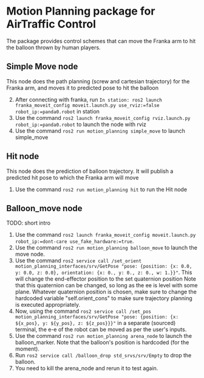 # Motion Planning package for AirTraffic Control
The package provides control schemes that can move the Franka arm to hit the balloon thrown by human players.

## Simple Move node
This node does the path planning (screw and cartesian trajectory) for the Franka arm, and moves it to predicted pose to hit the balloon

2. After connecting with franka, run `In station: ros2 launch franka_moveit_config moveit.launch.py use_rviz:=false robot_ip:=panda0.robot` in station
3. Use the command `ros2 launch franka_moveit_config rviz.launch.py robot_ip:=panda0.robot` to launch the node with rviz
4. Use the command `ros2 run motion_planning simple_move` to launch simple_move

## Hit node
This node does the prediction of balloon trajectory. It will publish a predicted hit pose to which the Franka arm will move

1. Use the command `ros2 run motion_planning hit` to run the Hit node

## Balloon_move node
TODO: short intro

1. Use the command `ros2 launch franka_moveit_config moveit.launch.py robot_ip:=dont-care use_fake_hardware:=true`.
2. Use the command `ros2 run motion_planning balloon_move` to launch the move node.
3. Use the command `ros2 service call /set_orient motion_planning_interfaces/srv/GetPose "pose: {position: {x: 0.0, y: 0.0, z: 0.0}, orientation: {x: 0., y: 0., z: 0., w: 1.}}"`. This will change the end-effector position to the set quaternion position
    Note that this quaternion can be changed, so long as the ee is level with some plane. Whatever quaternion position is chosen, make sure to change the hardcoded variable "self.orient_cons" to make sure trajectory planning is executed appropriately.
4. Now, using the command `ros2 service call /set_pos motion_planning_interfaces/srv/GetPose "pose: {position: {x: ${x_pos}, y: ${y_pos}, z: ${z_pos}}}"` in a separate (sourced) terminal, the e-e of the robot can be moved as per the user's inputs.
5. Use the command `ros2 run motion_planning arena_node` to launch the balloon_marker. Note that the balloon's position is hardcoded (for the moment).
6. Run `ros2 service call /balloon_drop std_srvs/srv/Empty` to drop the balloon.
7. You need to kill the arena_node and rerun it to test again.
